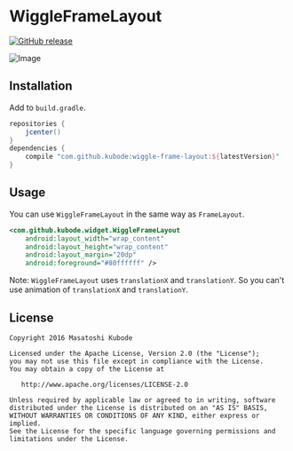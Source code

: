 WiggleFrameLayout
========

[![GitHub release](https://img.shields.io/github/release/kubode/WiggleFrameLayout.svg?maxAge=2592000)]()

![Image](https://github.com/kubode/WiggleFrameLayout/raw/master/img/image.gif)

Installation
--------

Add to `build.gradle`.

```gradle
repositories {
    jcenter()
}
dependencies {
    compile "com.github.kubode:wiggle-frame-layout:${latestVersion}"
}
```

Usage
--------

You can use `WiggleFrameLayout` in the same way as `FrameLayout`.

```xml
<com.github.kubode.widget.WiggleFrameLayout
    android:layout_width="wrap_content"
    android:layout_height="wrap_content"
    android:layout_margin="20dp"
    android:foreground="#80ffffff" />
```

Note: `WiggleFrameLayout` uses `translationX` and `translationY`. So you can't use animation of `translationX` and `translationY`.

License
--------

```
Copyright 2016 Masatoshi Kubode

Licensed under the Apache License, Version 2.0 (the "License");
you may not use this file except in compliance with the License.
You may obtain a copy of the License at

   http://www.apache.org/licenses/LICENSE-2.0

Unless required by applicable law or agreed to in writing, software
distributed under the License is distributed on an "AS IS" BASIS,
WITHOUT WARRANTIES OR CONDITIONS OF ANY KIND, either express or implied.
See the License for the specific language governing permissions and
limitations under the License.
```
